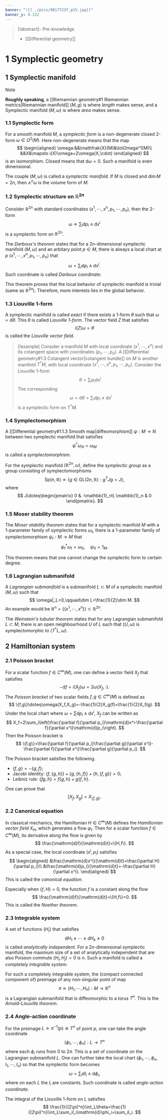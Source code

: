 ```yaml
---
banner: "![[../pics/90177237_p15.jpg]]"
banner_y: 0.332
---
```


>[!abstract]- Pre-knowledge
>- [[Differential geometry]]

# 1 Symplectic geometry
## 1 Symplectic manifold

>[!note]
>**Roughly speaking**, a [[Riemannian geometry#1 Riemannian metrics|Riemannian manifold]] $(M,g)$ is where *length* makes sense, and a Symplectic manifold $(M,\omega)$ is where *area* makes sense.

### 1.1 Symplectic form
For a smooth manifold $M$, a *symplectic form* is a non-degenerate closed 2-form $\omega\in\Omega^2(M)$. Here non-degenerate means that the map
$$
\begin{aligned}
\omega:&&\mathfrak{X}(M)&\to\Omega^1(M)\\
&&X&\mapsto i(X)\omega=2\omega(X,\cdot)
\end{aligned}
$$
is an isomorphism. Closed means that $\mathrm{d}\omega=0$. Such a manifold is even dimensional.

The couple $(M,\omega)$ is called a *symplectic manifold*. If $M$ is closed and $\dim M=2n$, then $\wedge^n\omega$ is the volume form of $M$.

### 1.2 Symplectic structure on $\mathbb{R}^{2n}$
Consider $\mathbb{R}^{2n}$ with standard coordinates $(x^1,\cdots,x^n,p_1,\cdots,p_n)$, then the 2-form
$$
\omega\doteq\sum_i\mathrm{d}p_i\wedge\mathrm{d}x^i
$$
is a symplectic form on $\mathbb{R}^{2n}$.

The *Darboux's theorem* states that for a $2n$-dimensional symplectic manifold $(M,\omega)$ and an arbitary point $p\in M$, there is always a local chart at $p$ $(x^1,\cdots,x^n,p_1,\cdots,p_n)$ that
$$
\omega=\sum_i\mathrm{d}p_i\wedge\mathrm{d}x^i.
$$
Such coordinate is called *Darboux coordinate*.

This theorem proves that the local behavior of symplectic manifold is trivial (same as $\mathbb{R}^{2n}$). Therefore, more interests lies in the global behavior.

### 1.3 Liouville 1-form
A symplectic manifold is called *exact* if there exists a 1-form $\theta$ such that $\omega=\mathrm{d}\theta$. This $\theta$ is called *Liouville 1-form*. The vector field $Z$ that satisfies
$$
i(Z)\omega=\theta
$$
is called the *Liouville vector field*.

>[!example]
>Consider a manifold $M$ with local coordinate $(x^1,\cdots,x^n)$ and its cotangent space with coordinates $(p_1,\cdots,p_n)$. A [[Differential geometry#1.3 Cotangent vector|cotangent bundle]] on $M$ is another manifold $T^\ast M$, with local coordinate $(x^1,\cdots,x^n,p_1,\cdots,p_n)$.
>Consider the Liouville 1-form 
>$$
>\theta=\sum_ip_i\mathrm{d}x^i.
>$$
>The corresponding
>$$
>\omega=\mathrm{d}\theta=\sum_i\mathrm{d}p_i\wedge\mathrm{d}x^i
>$$
>is a symplectic form on $T^\ast M$.

### 1.4 Symplectomorphism
A [[Differential geometry#1.1.3 Smooth map|diffeomorphism]] $\psi:M\to N$ between two symplectic manifold that satisfies
$$
\psi^\ast\omega_N=\omega_M
$$
is called a *symplectomorphism*.

For the symplectic manifold $(\mathbb{R}^{2n},\omega)$, define the *symplectic group* as a group consisting of symplectomorphisms
$$
\mathrm{Sp}(n,\mathbb{R})\doteq\{g\in\mathrm{GL}(2n,\mathbb{R}):g^TJg=J\},
$$
where
$$
J\doteq\begin{pmatrix}
0 & -\mathbb{1}_n\\
\mathbb{1}_n & 0
\end{pmatrix}.
$$

### 1.5 Moser stability theorem
The *Moser stability theorem* states that for a symplectic manifold $M$ with a 1-parameter family of symplectic forms $\omega_t$, there is a 1-parameter family of symplectomorphism $\psi_t:M\to M$ that
$$
\psi_t^\ast\omega_t=\omega_0,\quad\psi_0=1_M.
$$

This theorem means that one cannot change the symplectic form to certain degree.

### 1.6 Lagrangian submanifold
A *Lagrangian submanifold* is a submanifold $L\subset M$ of a symplectic manifold $(M,\omega)$ such that
$$
\omega|_L=0,\qquad\dim L=\frac{1}{2}\dim M.
$$
An example would be $\mathbb{R}^n=\{(x^1,\cdots,x^n)\}\subset\mathbb{R}^{2n}$.

The *Weinstein's tubular theorem* states that for any Lagrangian submanifold $L\subset M$, there is an open neighbourhood $U$ of $L$ such that $(U,\omega)$ is symplectomorphic to $(T^\ast L,\omega)$.

## 2 Hamiltonian system
### 2.1 Poisson bracket
For a scalar function $f\in C^\infty(M)$, one can define a vector field $X_f$ that satisfies
$$
-\mathrm{d}f=i(X_f)\omega=2\omega(X_f,\cdot).
$$
The *Poisson bracket* of two scalar fields $f,g\in C^\infty(M)$ is defined as
$$
\{f,g\}\doteq\omega(X_f,X_g)=-\frac{1}{2}X_g(f)=\frac{1}{2}X_f(g).
$$
Under the local chart where $\omega=\sum\mathrm{d}p_i\wedge\mathrm{d}x^i$, $X_f$ can be written as
$$
X_f=2\sum_i\left(\frac{\partial f}{\partial p_i}\mathrm{d}x^i-\frac{\partial f}{\partial x^i}\mathrm{d}p_i\right).
$$
Then the Poisson bracket is
$$
\{f,g\}=\frac{\partial f}{\partial p_i}\frac{\partial g}{\partial x^i}-\frac{\partial f}{\partial x^i}\frac{\partial g}{\partial p_i}.
$$

The Poisson bracket satisfies the following.
- $\{f,g\}=-\{g,f\}$;
- Jacobi identity: $\{f,\{g,h\}\}+\{g,\{h,f\}\}+\{h,\{f,g\}\}=0$;
- Leibniz rule: $\{fg,h\}=f\{g,h\}+g\{f,h\}$.

One can prove that
$$
[X_f,X_g]=X_{\{f,g\}}.
$$

### 2.2 Canonical equation
In classical mechanics, the Hamiltonian $H\in C^\infty(M)$ defines the *Hamiltonian vector field* $X_H$, which generates a flow $\varphi_t$. Then for a scalar function $f\in C^\infty(M)$, its derivative along the flow is given by
$$
\frac{\mathrm{d}f}{\mathrm{d}t}=\{H,f\}.
$$
As a special case, the local coordinate $(x^i,p_i)$ satisfies
$$
\begin{aligned}
&\frac{\mathrm{d}x^i}{\mathrm{d}t}=\frac{\partial H}{\partial p_i}\\
&\frac{\mathrm{d}p_i}{\mathrm{d}t}=-\frac{\partial H}{\partial x^i}.
\end{aligned}
$$
This is called the *canonical equation*.

Especially when $\{f,H\}=0$, the function $f$ is a constant along the flow
$$
\frac{\mathrm{d}f}{\mathrm{d}t}=\{H,f\}=0.
$$
This is called the *Noether theorem*.

### 2.3 Integrable system
A set of functions $\{H_i\}$ that satisfies
$$
\mathrm{d}H_1\wedge\cdots\wedge\mathrm{d}H_k\ne0
$$
is called *analytically independent*. For a $2n$-dimensional symplectic manifold, the maximum size of a set of analytically independent that are also Poisson commute $\{H_i,H_j\}=0$ is $n$. Such a manifold is called a *completely integrable system*.

For such a completely integrable system, the (compact connected component of) preimage of any non-singular point of map
$$
\pi\doteq(H_1,\cdots,H_n):M\to\mathbb{R}^n
$$
is a Lagrangian submanifold that is diffeomorphic to a torus $T^n$. This is the *Arnold-Liouville theorem*.

### 2.4 Angle-action coordinate
For the preimage $L\doteq\pi^{-1}(p)\cong T^n$ of point $p$, one can take the angle coordinate
$$
(\phi_1,\cdots,\phi_n):L\to T^n
$$
where each $\phi_i$ runs from $0$ to $2\pi$. This is a set of coordinate on the Lagrangian submanifold $L$. One can further take the local chart $(\phi_1,\cdots,\phi_n,I_1,\cdots,I_n)$ so that the symplectic form becomes
$$
\omega=\sum_i\mathrm{d}I_i\wedge\mathrm{d}\phi_i,
$$
where on each $L$ the $I_i$ are constants. Such coordinate is called *angle-action coordinate*.

The integral of the Liouville 1-form on $L$ satisfies
$$
\frac{1}{(2\pi)^n}\int_L\theta=\frac{1}{(2\pi)^n}\int_L\sum_iI_i\mathrm{d}\phi_i=\sum_iI_i.
$$
